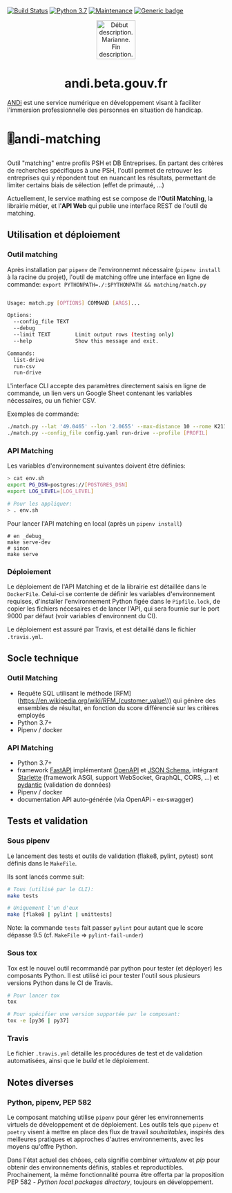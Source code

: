 [![Build Status](https://travis-ci.org/betagouv/andi-matching.svg?branch=master)](https://travis-ci.org/betagouv/andi-matching)
[![Python 3.7](https://img.shields.io/badge/python-3.7-blue.svg)](https://www.python.org/downloads/release/python-370/)
[![Maintenance](https://img.shields.io/badge/Maintained%3F-no-red.svg)](https://GitHub.com/betagouv/andi-docker/graphs/commit-activity)
[![Generic badge](https://img.shields.io/badge/ANDi-toujours-green.svg)](https://shields.io/)
<p align="center">
  <a href="https://andi.beta.gouv.fr">
    <img alt="Début description. Marianne. Fin description." src="https://upload.wikimedia.org/wikipedia/fr/3/38/Logo_de_la_R%C3%A9publique_fran%C3%A7aise_%281999%29.svg" width="90" />
  </a>
</p>
<h1 align="center">
  andi.beta.gouv.fr
</h1>

[ANDi](https://andi.beta.gouv.fr) est une service numérique en développement visant à faciliter l'immersion professionnelle des personnes en situation de handicap.

# 🎚andi-matching
Outil "matching" entre profils PSH et DB Entreprises. En partant des critères de recherches spécifiques à une PSH, l'outil permet de retrouver les entreprises qui y répondent tout en nuancant les résultats, permettant de limiter certains biais de sélection (effet de primauté, ...)

Actuellement, le service mathing est se compose de l'**Outil Matching**, la librairie métier, et l'**API Web** qui publie une interface REST de l'outil de matching.

## Utilisation et déploiement
### Outil matching
Après installation par `pipenv` de l'environnemnt nécessaire (`pipenv install` à la racine du projet), l'outil de matching offre une interface en ligne de commande:
`export PYTHONPATH=./:$PYTHONPATH && matching/match.py`
```bash

Usage: match.py [OPTIONS] COMMAND [ARGS]...

Options:
  --config_file TEXT
  --debug
  --limit TEXT        Limit output rows (testing only)
  --help              Show this message and exit.

Commands:
  list-drive
  run-csv
  run-drive
```
L'interface CLI accepte des paramètres directement saisis en ligne de commande, un lien vers un Google Sheet contenant les variables nécessaires, ou un fichier CSV.

Exemples de commande:
```bash
./match.py --lat '49.0465' --lon '2.0655' --max-distance 10 --rome K2112  --config_file config.yaml --debug --pme
./match.py --config_file config.yaml run-drive --profile [PROFIL]
```

### API Matching
Les variables d'environnement suivantes doivent être définies:
```bash
> cat env.sh 
export PG_DSN=postgres://[POSTGRES_DSN]
export LOG_LEVEL=[LOG_LEVEL]

# Pour les appliquer:
> . env.sh
```

Pour lancer l'API matching en local (après un `pipenv install`)
```
# en _debug_
make serve-dev
# sinon
make serve
```

### Déploiement
Le déploiement de l'API Matching et de la librairie est détaillée dans le `DockerFile`.
Celui-ci se contente de définir les variables d'environnement requises, d'installer l'environnement Python figée dans le `Pipfile.lock`, de copier les fichiers nécesaires et de lancer l'API, qui sera fournie sur le port 9000 par défaut (voir variables d'environnent du CI).

Le déploiement est assuré par Travis, et est détaillé dans le fichier `.travis.yml`.


## Socle technique

### Outil Matching
- Requête SQL utilisant le méthode [RFM](https://en.wikipedia.org/wiki/RFM_(customer_value\)) qui génère des ensembles de résultat, en fonction du score différencié sur les critères employés
- Python 3.7+
- Pipenv / docker

### API Matching
- Python 3.7+
- framework [FastAPI](https://github.com/tiangolo/fastapi) implémentant [OpenAPI](https://pydantic-docs.helpmanual.io/) et [JSON Schema](http://json-schema.org/), intégrant [Starlette](https://github.com/encode/starlette) (framework ASGI, support WebSocket, GraphQL, CORS, ...) et [pydantic](https://pydantic-docs.helpmanual.io/) (validation de données)
- Pipenv / docker
- documentation API auto-générée (via OpenAPi - ex-swagger)

## Tests et validation
### Sous **pipenv**
Le lancement des tests et outils de validation (flake8, pylint, pytest) sont définis dans le `MakeFile`.

Ils sont lancés comme suit:
```bash
# Tous (utilisé par le CLI):
make tests

# Uniquement l'un d'eux
make [flake8 | pylint | unittests]

```
Note: la commande `tests` fait passer `pylint` pour autant que le score dépasse 9.5 (cf. `MakeFile` => `pylint-fail-under`)

### Sous **tox**
Tox est le nouvel outil recommandé par python pour tester (et déployer) les composants Python.
Il est utilisé ici pour tester l'outil sous plusieurs versions Python dans le CI de Travis.
```bash
# Pour lancer tox
tox

# Pour spécifier une version supportée par le composant:
tox -e [py36 | py37]
```

### Travis
Le fichier `.travis.yml` détaille les procédures de test et de validation automatisées, ainsi que le _build_ et le déploiement.


## Notes diverses
### Python, pipenv, PEP 582
Le composant matching utilise `pipenv` pour gérer les environnements virtuels de développement et de déploiement. Les outils tels que `pipenv` et `poetry` visent à mettre en place des flux de travail _souhaitables_, inspirés des meilleures pratiques et approches d'autres environnements, avec les moyens qu'offre Python.

Dans l'état actuel des chôses, cela signifie combiner _virtualenv_ et _pip_ pour obtenir des environnements définis, stables et reproductibles. Prochainement, la même fonctionnalité pourra être offerta par la proposition PEP 582 - _Python local packages directory_, toujours en développement.
